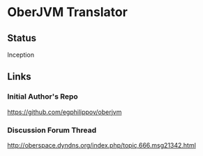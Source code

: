 # OberJVM Translator


## Status

Inception


## Links

### Initial Author's Repo

https://github.com/egphilippov/oberjvm

### Discussion Forum Thread

http://oberspace.dyndns.org/index.php/topic,666.msg21342.html
